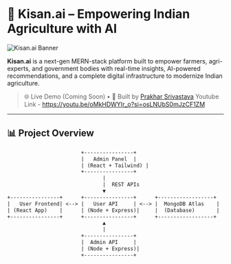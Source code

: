 # 🌾 Kisan.ai – Empowering Indian Agriculture with AI

![Kisan.ai Banner](https://via.placeholder.com/1200x400?text=Kisan.ai+Smart+Farming+Platform)

**Kisan.ai** is a next-gen MERN-stack platform built to empower farmers, agri-experts, and government bodies with real-time insights, AI-powered recommendations, and a complete digital infrastructure to modernize Indian agriculture.

> 🌐 Live Demo (Coming Soon) • 🚀 Built by [Prakhar Srivastava](https://github.com/prakhar-developer)
>  Youtube Link - https://youtu.be/oMkHDWYIr_o?si=osLNUbS0mJzCF1ZM
---

## 📊 Project Overview

```txt
                        +----------------+
                        |   Admin Panel  |
                        | (React + Tailwind) |
                        +----------------+
                               |
                               |  REST APIs
                               ▼
+----------------+      +----------------+      +------------------+
|   User Frontend| <--> |   User API     | <--> |  MongoDB Atlas    |
| (React App)    |      | (Node + Express)|     |  (Database)       |
+----------------+      +----------------+      +------------------+
                               ▲
                               | 
                        +----------------+
                        |  Admin API     |
                        | (Node + Express)|
                        +----------------+


